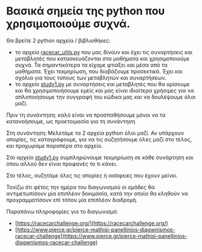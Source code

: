 # Βασικά σημεία της python που χρησιμοποιούμε συχνά.

Θα βρείτε 2 python αρχεία / βιβλιοθήκες:
 - το αρχείο [racecar_utils.py](racecar_utils.py) που μας δίνουν και έχει τις συναρτήσεις και μεταβλητές που κατασκευάζονται στα μαθήματα και χρησιμοποιούμε συχνά. Τα σημαντικότερα τα είχαμε φτιάξει και μέσα από τα μαθήματα. Έχει τεκμηρίωση, που διαβάζουμε προσεκτικά. Έχει και σχόλια για τους τύπους των μεταβλητών και συναρτήσεων.
 - το αρχείο [study1.py](study1.py) με συναρτήσεις και μεταβλητές που θα ορίσουμε και θα  χρησιμοποιήσουμε εμείς και μας είναι ιδιαίτερα χρήσιμες για να απλοποιήσουμε την συγγραφή του κώδικα μας και να δουλέψουμε όλοι μαζί.

Πριν τη συνάντηση: καλό είναι να προσπαθήσουμε μόνοι να τα κατανοήσουμε, ως προετοιμασία για τη συνάντηση

Στη συνάντηση: Μελετάμε τα 2 αρχεία python όλοι μαζί. Αν υπάρχουν απορίες, τις καταγράφουμε, για να τις συζητήσουμε όλες μαζί στο τέλος, και προχωράμε παραπέρα στο αρχείο.

Στο αρχείο [study1.py](study1.py) συμπληρώνουμε τεκμηρίωση σε κάθε συνάρτηση και όπου αλλού δεν είναι προφανές το τι κάνει.

Στο τέλος, συζητάμε όλες τις απορίες ή ασάφειες που έχουν μείνει.

Τονίζω ότι φέτος την ημέρα του διαγωνισμού οι ομάδες θα αντιμετωπίσουν μία επιπλέον δοκιμασία, κατά την οποία θα κληθούν να προγραμματίσουν επί τόπου μία επιπλέον διαδρομή. 

Παραπάνω πληροφορίες για το διαγωνισμό:
 - [https://racecarchallenge.org/](https://racecarchallenge.org/)
 - [https://www.pierce.gr/pierce-mathisi-panellinios-diagwnismos-racecar-challenge](https://www.pierce.gr/pierce-mathisi-panellinios-diagwnismos-racecar-challenge)
